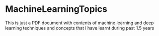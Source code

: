 # MachineLearningTopics
This is just a PDF document with contents of machine learning and deep learning techniques and concepts that i have learnt during past 1.5 years
